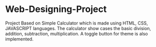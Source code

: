 # Web-Designing-Project
Project Based on Simple Calculator which is made using HTML, CSS, JAVASCRIPT languages. 
The calculator show cases the basic division, addition, subtraction, multiplication. 
  A toggle button for theme is also implemented. 
